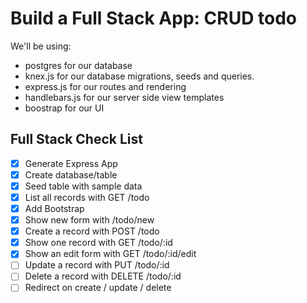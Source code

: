 # Build a Full Stack App: CRUD todo

We'll be using:
* postgres for our database
* knex.js for our database migrations, seeds and queries.
* express.js for our routes and rendering
* handlebars.js for our server side view templates
* boostrap for our UI

## Full Stack Check List
* [x] Generate Express App
* [x] Create database/table
* [x] Seed table with sample data
* [x] List all records with GET /todo
* [x] Add Bootstrap
* [x] Show new form with /todo/new
* [x] Create a record with POST /todo
* [x] Show one record with GET /todo/:id
* [x] Show an edit form with GET /todo/:id/edit
* [ ] Update a record with PUT /todo/:id
* [ ] Delete a record with DELETE /todo/:id
* [ ] Redirect on create / update / delete
